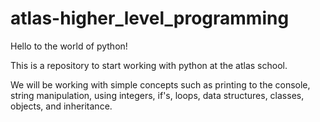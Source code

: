 # atlas-higher_level_programming
Hello to the world of python!

This is a repository to start working with python at the atlas school.

We will be working with simple concepts such as printing to the console, string manipulation, using integers, if's, loops, data structures, classes, objects, and inheritance.
